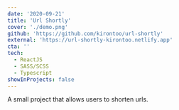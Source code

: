 ```yaml
---
date: '2020-09-21'
title: 'Url Shortly'
cover: './demo.png'
github: 'https://github.com/kirontoo/url-shortly'
external: 'https://url-shortly-kirontoo.netlify.app'
cta: ''
tech:
  - ReactJS
  - SASS/SCSS
  - Typescript
showInProjects: false
---
```


A small project that allows users to shorten urls.
